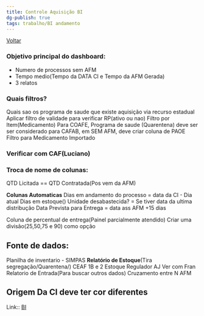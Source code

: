 ```yaml
---
title: Controle Aquisição BI
dg-publish: true
tags: trabalho/BI andamento
---
```

[Voltar](2.Trabalho/index.md)
### Objetivo principal do dashboard:
- Numero de processos sem AFM
- Tempo medio(Tempo da  DATA CI e Tempo da AFM Gerada)
- 3 relatos
### Quais filtros?
Quais sao os programa de saude que existe aquisição via recurso estadual
Aplicar filtro de validade para verificar RP(ativo ou nao)
Filtro por Item(Medicamento)
Para COAFE, Programa de saude (Quarentena) deve ser ser considerado
para CAFAB, em SEM AFM, deve criar coluna de PAOE
Filtro para Medicamento Importado

### Verificar com CAF(Luciano)

### Troca de nome de colunas:
QTD Licitada == QTD Contratada(Pos vem da AFM)

**Colunas Automaticas**
Dias em andamento do processo = data da CI - Dia atual
Dias em estoque()
Unidade desabastecida? = Se tiver data da ultima distribução
Data Prevista para Entrega =  data ass AFM +15 dias

Coluna de percentual de entrega(Painel parcialmente atendido)
    Criar uma divisão(25,50,75 e 90) como opção
## Fonte de dados:
Planilha de inventario - SIMPAS
**Relatório de Estoque**(Tira segregação/Quarentena/)
    CEAF 1B e 2
    Estoque Regulador
    AJ
    Ver com Fran
Relatorio de Entrada(Para buscar outros dados)
    Cruzamento entre N AFM

## Origem Da CI deve ter cor diferentes

Link:: [BI](https://app.powerbi.com/reportEmbed?reportId=b3b73b81-f66d-4d99-874e-7fa09043cc24&autoAuth=true&ctid=4cd835f4-5440-408f-93a3-975fc17c384a)
